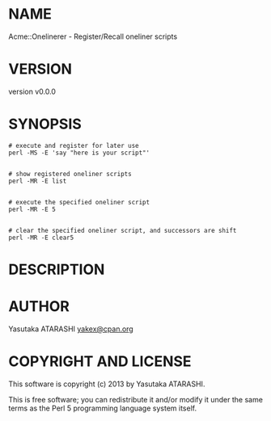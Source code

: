 # NAME

Acme::Onelinerer - Register/Recall oneliner scripts

# VERSION

version v0.0.0

# SYNOPSIS

    # execute and register for later use
    perl -MS -E 'say "here is your script"'
    

    # show registered oneliner scripts
    perl -MR -E list
    

    # execute the specified oneliner script
    perl -MR -E 5
    

    # clear the specified oneliner script, and successors are shift
    perl -MR -E clear5

# DESCRIPTION

# AUTHOR

Yasutaka ATARASHI <yakex@cpan.org>

# COPYRIGHT AND LICENSE

This software is copyright (c) 2013 by Yasutaka ATARASHI.

This is free software; you can redistribute it and/or modify it under
the same terms as the Perl 5 programming language system itself.
